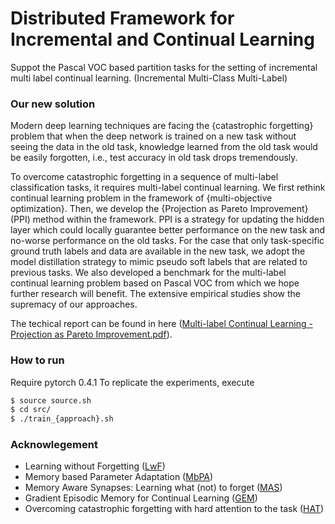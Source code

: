 # Distributed Framework for Incremental and Continual Learning

Suppot the Pascal VOC based partition tasks for the setting of incremental multi label continual learning. (Incremental Multi-Class Multi-Label)

### Our new solution
Modern deep learning techniques are facing the {catastrophic forgetting} problem that
when the deep network is trained on a new task 
without seeing the data in the old task, 
knowledge learned from the old task would be easily forgotten, i.e., test accuracy in old task drops tremendously.

To overcome catastrophic forgetting in a sequence of multi-label classification tasks, it requires multi-label continual learning. We first rethink continual learning problem in the framework of {multi-objective optimization}. Then, we develop the {Projection as Pareto Improvement} (PPI) method within the framework. 
PPI is a strategy for updating the hidden layer
which could locally guarantee better performance on the new task and no-worse performance on the old tasks.
For the case that only task-specific ground truth labels and data are available in the new task, we adopt the model distillation strategy to mimic pseudo soft labels that are related to previous tasks.
We also developed a benchmark for the multi-label continual learning problem based on Pascal VOC from which we hope further research will benefit.
The extensive empirical studies show the supremacy of our approaches.

The techical report can be found in here ([Multi-label Continual Learning - Projection as Pareto Improvement.pdf](https://github.com/szrlee/Distributed-Multi-Label-Continual-Learning/blob/bc33632c9b5404a089c0144838f433e6129e9ccb/Multi-label%20Continual%20Learning%20-%20Projection%20as%20Pareto%20Improvement.pdf)).

### How to run
Require pytorch 0.4.1
To replicate the experiments, execute
```bash
$ source source.sh
$ cd src/
$ ./train_{approach}.sh
```

### Acknowlegement
* Learning without Forgetting ([LwF](https://arxiv.org/abs/1606.09282))
* Memory based Parameter Adaptation ([MbPA](https://arxiv.org/abs/1802.10542))
* Memory Aware Synapses: Learning what (not) to forget ([MAS](https://arxiv.org/abs/1711.09601))
* Gradient Episodic Memory for Continual Learning ([GEM](https://arxiv.org/abs/1706.08840))
* Overcoming catastrophic forgetting with hard attention to the task ([HAT](https://arxiv.org/abs/1801.01423))

